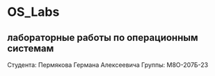 # OS_Labs

## лабораторные работы по операционным системам

Студента: Пермякова Германа Алексеевича
Группы: М8О-207Б-23

